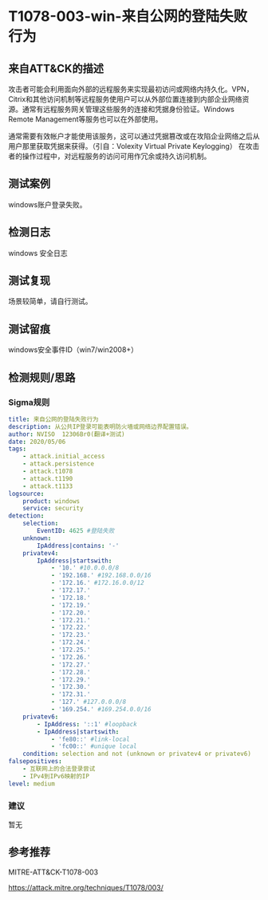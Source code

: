 # T1078-003-win-来自公网的登陆失败行为

## 来自ATT&CK的描述

攻击者可能会利用面向外部的远程服务来实现最初访问或网络内持久化。VPN，Citrix和其他访问机制等远程服务使用户可以从外部位置连接到内部企业网络资源。通常有远程服务网关管理这些服务的连接和凭据身份验证。Windows Remote Management等服务也可以在外部使用。

通常需要有效帐户才能使用该服务，这可以通过凭据篡改或在攻陷企业网络之后从用户那里获取凭据来获得。（引自：Volexity Virtual Private Keylogging） 在攻击者的操作过程中，对远程服务的访问可用作冗余或持久访问机制。

## 测试案例

windows账户登录失败。

## 检测日志

windows 安全日志

## 测试复现

场景较简单，请自行测试。

## 测试留痕

windows安全事件ID（win7/win2008+）

## 检测规则/思路

### Sigma规则

```yml
title: 来自公网的登陆失败行为
description: 从公共IP登录可能表明防火墙或网络边界配置错误。
author: NVISO  12306Br0(翻译+测试)
date: 2020/05/06
tags:
    - attack.initial_access
    - attack.persistence
    - attack.t1078
    - attack.t1190
    - attack.t1133
logsource:
    product: windows
    service: security
detection:
    selection:
        EventID: 4625 #登陆失败
    unknown:
        IpAddress|contains: '-'
    privatev4:
        IpAddress|startswith:
            - '10.' #10.0.0.0/8
            - '192.168.' #192.168.0.0/16
            - '172.16.' #172.16.0.0/12
            - '172.17.'
            - '172.18.'
            - '172.19.'
            - '172.20.'
            - '172.21.'
            - '172.22.'
            - '172.23.'
            - '172.24.'
            - '172.25.'
            - '172.26.'
            - '172.27.'
            - '172.28.'
            - '172.29.'
            - '172.30.'
            - '172.31.'
            - '127.' #127.0.0.0/8
            - '169.254.' #169.254.0.0/16
    privatev6:
        - IpAddress: '::1' #loopback
        - IpAddress|startswith:
            - 'fe80::' #link-local
            - 'fc00::' #unique local
    condition: selection and not (unknown or privatev4 or privatev6)
falsepositives:
    - 互联网上的合法登录尝试
    - IPv4到IPv6映射的IP
level: medium
```

### 建议

暂无

## 参考推荐

MITRE-ATT&CK-T1078-003

<https://attack.mitre.org/techniques/T1078/003/>
